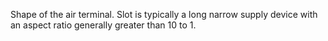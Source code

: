 ﻿Shape of the air terminal. Slot is typically a long narrow supply device with an aspect ratio generally greater than 10 to 1.